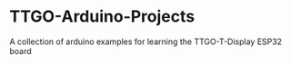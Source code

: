 # TTGO-Arduino-Projects
A collection of arduino examples for learning the TTGO-T-Display ESP32 board
